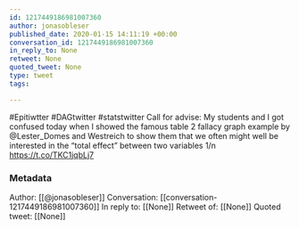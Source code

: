 ```yaml
---
id: 1217449186981007360
author: jonasobleser
published_date: 2020-01-15 14:11:19 +00:00
conversation_id: 1217449186981007360
in_reply_to: None
retweet: None
quoted_tweet: None
type: tweet
tags:

---
```


#Epitiwtter #DAGtwitter #statstwitter Call for advise: My students and I got confused today when I showed the famous table 2 fallacy  graph example by @Lester_Domes and Westreich to show them that we often might well be interested in the “total effect” between two variables 1/n https://t.co/TKC1jqbLj7

### Metadata

Author: [[@jonasobleser]]
Conversation: [[conversation-1217449186981007360]]
In reply to: [[None]]
Retweet of: [[None]]
Quoted tweet: [[None]]
